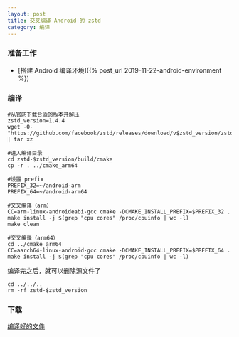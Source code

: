 ```yaml
---
layout: post
title: 交叉编译 Android 的 zstd
category: 编译
---
```


### 准备工作
- [搭建 Android 编译环境]({% post_url 2019-11-22-android-environment %})

### 编译
```shell
#从官网下载合适的版本并解压
zstd_version=1.4.4
wget -O- "https://github.com/facebook/zstd/releases/download/v$zstd_version/zstd-$zstd_version.tar.gz" | tar xz

#进入编译目录
cd zstd-$zstd_version/build/cmake
cp -r . ../cmake_arm64

#设置 prefix
PREFIX_32=~/android-arm
PREFIX_64=~/android-arm64

#交叉编译（arm）
CC=arm-linux-androideabi-gcc cmake -DCMAKE_INSTALL_PREFIX=$PREFIX_32 .
make install -j $(grep "cpu cores" /proc/cpuinfo | wc -l)
make clean

#交叉编译（arm64）
cd ../cmake_arm64
CC=aarch64-linux-android-gcc cmake -DCMAKE_INSTALL_PREFIX=$PREFIX_64 .
make install -j $(grep "cpu cores" /proc/cpuinfo | wc -l)
```

编译完之后，就可以删除源文件了
```shell
cd ../../..
rm -rf zstd-$zstd_version
```

### 下载
[编译好的文件](/assets/android-zstd.tgz)
